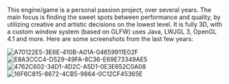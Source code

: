 This engine/game is a personal passion project, over several years.
The main focus is finding the sweet spots between performance and quality, by utilizing creative and artistic decisions on the lowest level.
It is fully 3D, with a custom window system (based on GLFW) uses Java, LWJGL 3, OpenGL 4.1 and more. 
Here are some screenshots from the last few years:

![A70122E5-3E6E-410B-A01A-04659911E02F](https://github.com/user-attachments/assets/1f108e85-4486-4139-8070-94327d85625c)
![E8A3CCC4-D529-49FA-8C36-E69E73349AE5](https://github.com/user-attachments/assets/cfab703d-ad28-487f-a8ad-856604279072)
![4762C602-34D1-4D2C-A5D1-0E3E652C0A08](https://github.com/user-attachments/assets/962ef599-e05d-4487-adb4-dd9606ba11a2)
![16F6C815-8672-4CB5-9864-0C12CF45365E](https://github.com/user-attachments/assets/1049a964-b24d-4833-a1a2-9cd2400e02fc)
